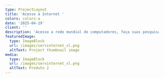 ```yaml
---
type: ProjectLayout
title: 'Acesso à Internet '
colors: colors-a
date: '2025-04-19'
client: ''
description: 'Acesso a rede mundial de computadores, faça suas pesquisas, estudos e etc.'
featuredImage:
  type: ImageBlock
  url: /images/servinternet_xl.png
  altText: Project thumbnail image
media:
  type: ImageBlock
  url: /images/servinternet_xl.png
  altText: Produto 2
---
```

